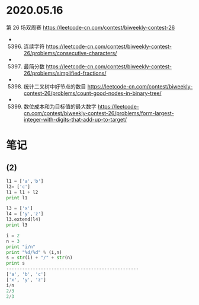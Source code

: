 
# 2020.05.16

第 26 场双周赛 https://leetcode-cn.com/contest/biweekly-contest-26
- 5396. 连续字符 https://leetcode-cn.com/contest/biweekly-contest-26/problems/consecutive-characters/
- 5397. 最简分数 https://leetcode-cn.com/contest/biweekly-contest-26/problems/simplified-fractions/
- 5398. 统计二叉树中好节点的数目 https://leetcode-cn.com/contest/biweekly-contest-26/problems/count-good-nodes-in-binary-tree/
- 5399. 数位成本和为目标值的最大数字 https://leetcode-cn.com/contest/biweekly-contest-26/problems/form-largest-integer-with-digits-that-add-up-to-target/

# 笔记

## (2)

```py
l1 = ['a','b']
l2= ['c']
l1 = l1 + l2
print l1

l3 = ['x']
l4 = ['y','z']
l3.extend(l4)
print l3

i = 2
n = 3
print "i/n"
print "%d/%d" % (i,n)
s = str(i) + "/" + str(n)
print s
--------------------------------------------------
['a', 'b', 'c']
['x', 'y', 'z']
i/n
2/3
2/3
```
